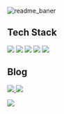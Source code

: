 ![readme_baner](https://img1.daumcdn.net/thumb/R1280x0/?scode=mtistory2&fname=https%3A%2F%2Fblog.kakaocdn.net%2Fdn%2FvPjtm%2FbtrnPCw0qfk%2F4DMz8dwIfFgcR0fWfhzW1k%2Fimg.png)
 
## **Tech Stack** 
<p>  
<img src="https://img.shields.io/badge/Android-3DDC84?style=flat-square&logo=Android&logoColor=white"/>
<img src="https://img.shields.io/badge/Kotlin-0095D5?style=flat-square&logo=Kotlin&logoColor=white"/>
<img src="https://img.shields.io/badge/C++-00599C?style=flat-square&logo=C%2B%2B&logoColor=white"/>
<img src="https://img.shields.io/badge/Python-3766AB?style=flat-square&logo=Python&logoColor=white"/>
<img src="https://img.shields.io/badge/HTML5-E34F26?style=flat-square&logo=HTML5&logoColor=white"/>
 </p>

## Blog  
<p>
 <a href="https://velog.io/@rhkswls98"><img src="https://img.shields.io/badge/Tech%20Blog-11B48A?style=flat-square&logo=Vimeo&logoColor=white&link=https://velog.io/@rhkswls98"/>
<a href="https://www.instagram.com/kwandong_2/"><img src="https://img.shields.io/badge/Instagram-E4405F?style=flat-square&logo=Instagram&logoColor=white&link=https://www.instagram.com/hankwanjin/"/></a>
</p>    
 
<a href="https://hits.seeyoufarm.com"><img src="https://hits.seeyoufarm.com/api/count/incr/badge.svg?url=https%3A%2F%2Fgithub.com%2FHanKwanJin&count_bg=%237c97c2&title_bg=%2386757E&icon=github.svg&icon_color=%23ffffff&title=hits&edge_flat=true"/></a>

